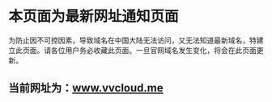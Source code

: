 # 本页面为最新网址通知页面
为防止因不可控因素，导致域名在中国大陆无法访问，又无法知道最新域名，特建立此页面。请各位用户务必收藏此页面。一旦官网域名发生变化，将会在此页面更新。

## 当前网址为：www.vvcloud.me

